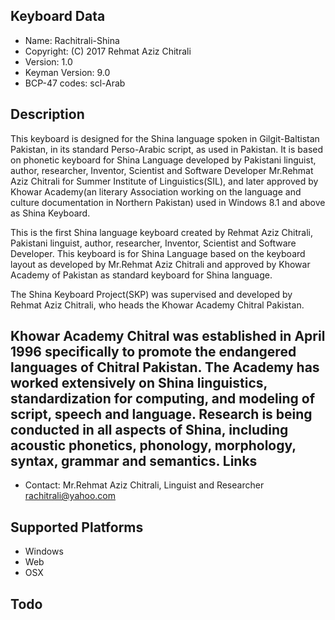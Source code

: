 Keyboard Data
-------------

* Name:           Rachitrali-Shina
* Copyright:      (C) 2017 Rehmat Aziz Chitrali
* Version:        1.0
* Keyman Version: 9.0
* BCP-47 codes:   scl-Arab

Description
-----------

This keyboard is designed for the Shina language spoken in Gilgit-Baltistan Pakistan, in its standard Perso-Arabic script, as used in Pakistan. It is based on phonetic keyboard for Shina Language developed by Pakistani linguist, author, researcher, Inventor, Scientist and Software Developer Mr.Rehmat Aziz Chitrali for Summer Institute of Linguistics(SIL), and later approved by Khowar Academy(an literary Association working on the language and culture documentation in Northern Pakistan) used in Windows 8.1 and above as Shina Keyboard.

This is the first Shina language keyboard created by Rehmat Aziz Chitrali, Pakistani linguist, author, researcher, Inventor, Scientist and Software Developer. This keyboard is for Shina Language based on the keyboard layout as developed by Mr.Rehmat Aziz Chitrali and approved by Khowar Academy of Pakistan as standard keyboard for Shina language.

The Shina Keyboard Project(SKP) was supervised and developed by Rehmat Aziz Chitrali, who heads the Khowar Academy Chitral Pakistan.

Khowar Academy Chitral was established in April 1996 specifically to promote the endangered languages of Chitral Pakistan. The Academy has worked extensively on Shina linguistics, standardization for computing, and modeling of script, speech and language. Research is being conducted in all aspects of Shina, including acoustic phonetics, phonology, morphology, syntax, grammar and semantics.
Links
-----

 * Contact: Mr.Rehmat Aziz Chitrali, Linguist and Researcher <rachitrali@yahoo.com>

Supported Platforms
-------------------
 * Windows
 * Web
 * OSX
 
Todo
----

